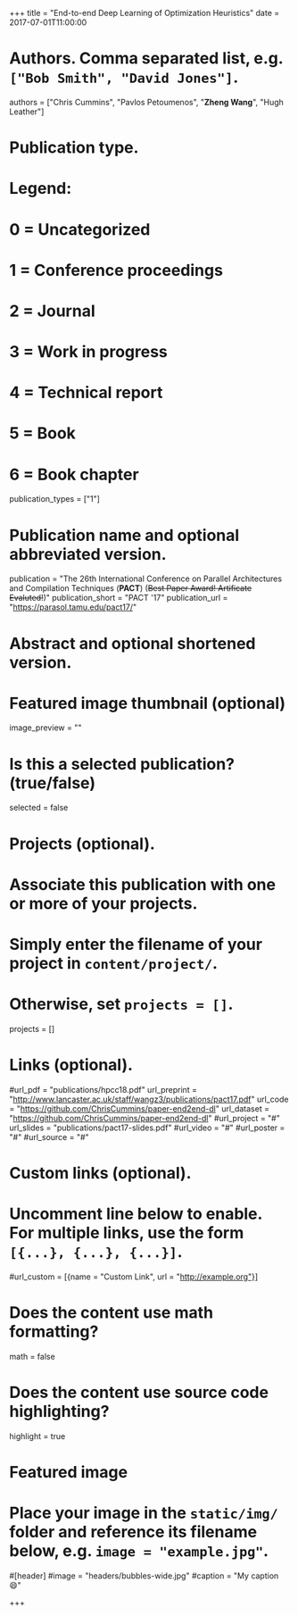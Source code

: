 +++
title = "End-to-end Deep Learning of Optimization Heuristics"
date = 2017-07-01T11:00:00

# Authors. Comma separated list, e.g. `["Bob Smith", "David Jones"]`.
authors = ["Chris Cummins", "Pavlos Petoumenos", "**Zheng Wang**", "Hugh Leather"]

# Publication type.
# Legend:
# 0 = Uncategorized
# 1 = Conference proceedings
# 2 = Journal
# 3 = Work in progress
# 4 = Technical report
# 5 = Book
# 6 = Book chapter
publication_types = ["1"]

# Publication name and optional abbreviated version.
publication = "The 26th International Conference on Parallel Architectures and Compilation Techniques (**PACT**) (~~Best Paper Award! Artificate Evaluted!~~)"
publication_short = "PACT '17"
publication_url = "https://parasol.tamu.edu/pact17/"

# Abstract and optional shortened version.

# Featured image thumbnail (optional)
image_preview = ""

# Is this a selected publication? (true/false)
selected = false

# Projects (optional).
#   Associate this publication with one or more of your projects.
#   Simply enter the filename of your project in `content/project/`.
#   Otherwise, set `projects = []`.
projects = []

# Links (optional).
#url_pdf = "publications/hpcc18.pdf"
url_preprint = "http://www.lancaster.ac.uk/staff/wangz3/publications/pact17.pdf"
url_code = "https://github.com/ChrisCummins/paper-end2end-dl"
url_dataset = "https://github.com/ChrisCummins/paper-end2end-dl"
#url_project = "#"
url_slides = "publications/pact17-slides.pdf"
#url_video = "#"
#url_poster = "#"
#url_source = "#"

# Custom links (optional).
#   Uncomment line below to enable. For multiple links, use the form `[{...}, {...}, {...}]`.
#url_custom = [{name = "Custom Link", url = "http://example.org"}]

# Does the content use math formatting?
math = false

# Does the content use source code highlighting?
highlight = true

# Featured image
# Place your image in the `static/img/` folder and reference its filename below, e.g. `image = "example.jpg"`.
#[header]
#image = "headers/bubbles-wide.jpg"
#caption = "My caption :smile:"

+++


